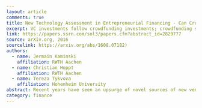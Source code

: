 ```yaml
---
layout: article
comments: true
title: New Technology Assessment in Entrepreneurial Financing - Can Crowdfunding Predict Venture Capital Investments?
excerpt: VC investments follow crowdfunding investments; crowdfunding seems to help VC investors in assessing future trends rather than crowding them out of the market.
link: https://papers.ssrn.com/sol3/papers.cfm?abstract_id=2829777
source: arXiv.org, 2016
sourcelink: https://arxiv.org/abs/1608.07182)
authors:
  - name: Jermain Kaminski
    affiliation: RWTH Aachen
  - name: Christian Hopp†
    affiliation: RWTH Aachen
  - name: Tereza Tykvova
    affiliation: Hohenheim University
abstract: Recent years have seen an upsurge of novel sources of new venture financing through crowdfunding (CF). We draw on 54,943 successfully crowdfunded projects and 3,313 venture capital (VC) investments throughout the period 04/2012-06/2015 to investigate, on the aggregate level, how crowdfunding is related to a more traditional source of entrepreneurial finance, venture capital. Granger causality tests support the view that VC investments follow crowdfunding investments. Cointegration tests also suggest a long-run relationship between crowdfunding and VC investments, while impulse response functions (IRF) indicate a positive effect running from CF to VC within two to six months. Crowdfunding seems to help VC investors in assessing future trends rather than crowding them out of the market.
category: finance
---
```

